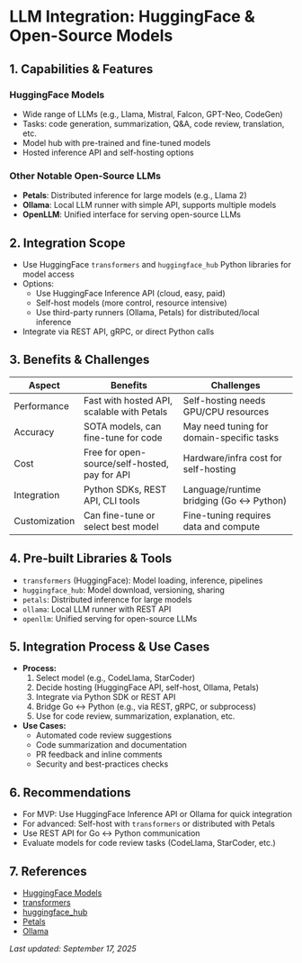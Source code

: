 # LLM Integration: HuggingFace & Open-Source Models

## 1. Capabilities & Features
### HuggingFace Models
- Wide range of LLMs (e.g., Llama, Mistral, Falcon, GPT-Neo, CodeGen)
- Tasks: code generation, summarization, Q&A, code review, translation, etc.
- Model hub with pre-trained and fine-tuned models
- Hosted inference API and self-hosting options

### Other Notable Open-Source LLMs
- **Petals**: Distributed inference for large models (e.g., Llama 2)
- **Ollama**: Local LLM runner with simple API, supports multiple models
- **OpenLLM**: Unified interface for serving open-source LLMs

## 2. Integration Scope
- Use HuggingFace `transformers` and `huggingface_hub` Python libraries for model access
- Options:
  - Use HuggingFace Inference API (cloud, easy, paid)
  - Self-host models (more control, resource intensive)
  - Use third-party runners (Ollama, Petals) for distributed/local inference
- Integrate via REST API, gRPC, or direct Python calls

## 3. Benefits & Challenges
| Aspect         | Benefits                                      | Challenges                                  |
|---------------|-----------------------------------------------|---------------------------------------------|
| Performance   | Fast with hosted API, scalable with Petals    | Self-hosting needs GPU/CPU resources        |
| Accuracy      | SOTA models, can fine-tune for code           | May need tuning for domain-specific tasks   |
| Cost          | Free for open-source/self-hosted, pay for API | Hardware/infra cost for self-hosting        |
| Integration   | Python SDKs, REST API, CLI tools              | Language/runtime bridging (Go ↔ Python)     |
| Customization | Can fine-tune or select best model            | Fine-tuning requires data and compute       |

## 4. Pre-built Libraries & Tools
- `transformers` (HuggingFace): Model loading, inference, pipelines
- `huggingface_hub`: Model download, versioning, sharing
- `petals`: Distributed inference for large models
- `ollama`: Local LLM runner with REST API
- `openllm`: Unified serving for open-source LLMs

## 5. Integration Process & Use Cases
- **Process:**
  1. Select model (e.g., CodeLlama, StarCoder)
  2. Decide hosting (HuggingFace API, self-host, Ollama, Petals)
  3. Integrate via Python SDK or REST API
  4. Bridge Go ↔ Python (e.g., via REST, gRPC, or subprocess)
  5. Use for code review, summarization, explanation, etc.
- **Use Cases:**
  - Automated code review suggestions
  - Code summarization and documentation
  - PR feedback and inline comments
  - Security and best-practices checks

## 6. Recommendations
- For MVP: Use HuggingFace Inference API or Ollama for quick integration
- For advanced: Self-host with `transformers` or distributed with Petals
- Use REST API for Go ↔ Python communication
- Evaluate models for code review tasks (CodeLlama, StarCoder, etc.)

## 7. References
- [HuggingFace Models](https://huggingface.co/models)
- [transformers](https://github.com/huggingface/transformers)
- [huggingface_hub](https://github.com/huggingface/huggingface_hub)
- [Petals](https://github.com/bigscience-workshop/petals)
- [Ollama](https://github.com/ollama/ollama)

_Last updated: September 17, 2025_